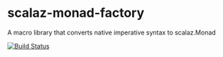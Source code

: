 # scalaz-monad-factory
A macro library that converts native imperative syntax to scalaz.Monad

[![Build Status](https://travis-ci.org/ThoughtWorks-Xi-an-Scala-Camp/scalaz-monad-factory.svg?branch=master)](https://travis-ci.org/ThoughtWorks-Xi-an-Scala-Camp/scalaz-monad-factory)
